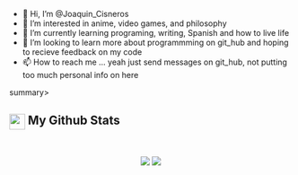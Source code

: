 - 👋 Hi, I’m @Joaquin_Cisneros
- 👀 I’m interested in anime, video games, and philosophy
- 🌱 I’m currently learning programing, writing, Spanish and how to live life 
- 💞️ I’m looking to learn more about programmming on git_hub and hoping to recieve feedback on my code
- 📫 How to reach me ... yeah just send messages on git_hub, not putting too much personal info on here

summary><h2><img src="https://emojis.slackmojis.com/emojis/images/1471045852/841/hero.gif?1471045852" align="center"
                width="28" /> My Github Stats</h2> </summary>

<br>

<p align = "center">
  <img src = "https://github-readme-stats.vercel.app/api?username=Schorcher5&show_icons=true&count_private=true&theme=vue&hide=issues&line_height=32">
  <img src = "https://github-readme-streak-stats.herokuapp.com/?user=Schorcher5&show_icons=true&count_private=true&theme=vue&hide=issues&line_height=32">
</p>

